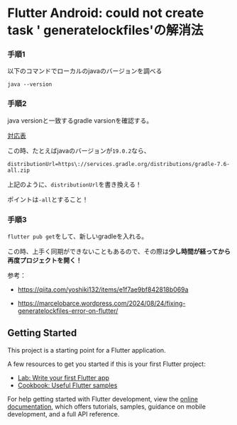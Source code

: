 # Flutter Android: could not create task ' generatelockfiles'の解消法

### 手順1

以下のコマンドでローカルのjavaのバージョンを調べる

`java --version`

### 手順2

java versionと一致するgradle varsionを確認する。

[対応表](https://docs.gradle.org/current/userguide/compatibility.html)

この時、たとえばjavaのバージョンが`19.0.2`なら、

`distributionUrl=https\://services.gradle.org/distributions/gradle-7.6-all.zip`

上記のように、`distributionUrl`を書き換える！

ポイントは`-all`とすること！

### 手順3

`flutter pub get`をして、新しいgradleを入れる。

この時、上手く同期ができないこともあるので、その際は**少し時間が経ってから再度プロジェクトを開く！**

参考：
- https://qiita.com/yoshiki132/items/e1f7ae9bf842818b069a

- https://marcelobarce.wordpress.com/2024/08/24/fixing-generatelockfiles-error-on-flutter/

## Getting Started

This project is a starting point for a Flutter application.

A few resources to get you started if this is your first Flutter project:

- [Lab: Write your first Flutter app](https://docs.flutter.dev/get-started/codelab)
- [Cookbook: Useful Flutter samples](https://docs.flutter.dev/cookbook)

For help getting started with Flutter development, view the
[online documentation](https://docs.flutter.dev/), which offers tutorials,
samples, guidance on mobile development, and a full API reference.
